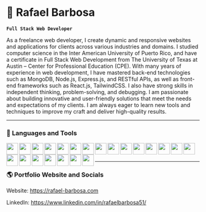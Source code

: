 # 🚀 Rafael Barbosa

**`Full Stack Web Developer`**

As a freelance web developer, I create dynamic and responsive websites and applications for clients across various industries and domains. I studied computer science in the Inter American University of Puerto Rico, and have a certificate in Full Stack Web Development from The University of Texas at Austin – Center for Professional Education (CPE). With many years of experience in web development, I have mastered back-end technologies such as MongoDB, Node.js, Express.js, and RESTful APIs, as well as front-end frameworks such as React.js, TailwindCSS. I also have strong skills in independent thinking, problem-solving, and debugging. I am passionate about building innovative and user-friendly solutions that meet the needs and expectations of my clients. I am always eager to learn new tools and techniques to improve my craft and deliver high-quality results.

  
---

### 🧰 Languages and Tools

<img align="left" width="30px" height="30px" src="https://cdn.jsdelivr.net/gh/devicons/devicon/icons/html5/html5-plain.svg"/>
<img align="left" width="30px" height="30px" src="https://cdn.jsdelivr.net/gh/devicons/devicon/icons/css3/css3-plain.svg"/>
<img align="left" width="30px" height="30px" src="https://cdn.jsdelivr.net/gh/devicons/devicon/icons/javascript/javascript-plain.svg"/>
<img align="left" width="30px" height="30px" src="https://cdn.jsdelivr.net/gh/devicons/devicon/icons/typescript/typescript-plain.svg"/>
<img align="left" width="30px" height="30px" src="https://cdn.jsdelivr.net/gh/devicons/devicon/icons/nodejs/nodejs-original.svg"/>
<img align="left" width="30px" height="30px" src="https://cdn.jsdelivr.net/gh/devicons/devicon/icons/express/express-original.svg"/>
<img align="left" width="30px" height="30px" src="https://cdn.jsdelivr.net/gh/devicons/devicon/icons/react/react-original.svg"/>
<img align="left" width="30px" height="30px" src="https://cdn.jsdelivr.net/gh/devicons/devicon/icons/cplusplus/cplusplus-line.svg"/>
<img align="left" width="30px" height="30px" src="https://cdn.jsdelivr.net/gh/devicons/devicon/icons/python/python-plain.svg"/>
<img align="left" width="30px" height="30px" src="https://cdn.jsdelivr.net/gh/devicons/devicon/icons/mysql/mysql-original.svg"/>
<img align="left" width="30px" height="30px" src="https://cdn.jsdelivr.net/gh/devicons/devicon/icons/mongodb/mongodb-original.svg"/>
<img align="left" width="30px" height="30px" src="https://cdn.jsdelivr.net/gh/devicons/devicon/icons/java/java-original.svg"/>
<img align="left" width="30px" height="30px" src="https://cdn.jsdelivr.net/gh/devicons/devicon/icons/blender/blender-original.svg"/>
<img align="left" width="30px" height="30px" src="https://cdn.jsdelivr.net/gh/devicons/devicon/icons/threejs/threejs-original.svg"/>
<img align="left" width="30px" height="30px" src="https://cdn.jsdelivr.net/gh/devicons/devicon/icons/nextjs/nextjs-original.svg"/>
<img align="left" width="30px" height="30px" src="https://cdn.jsdelivr.net/gh/devicons/devicon/icons/angularjs/angularjs-original.svg"/>
<img align="left" width="30px" height="30px" src="https://cdn.jsdelivr.net/gh/devicons/devicon/icons/tailwindcss/tailwindcss-plain.svg"/>
<img align="left" width="30px" height="30px" src="https://cdn.jsdelivr.net/gh/devicons/devicon/icons/graphql/graphql-plain.svg"/>
<img align="left" width="30px" height="30px" src="https://cdn.jsdelivr.net/gh/devicons/devicon/icons/bootstrap/bootstrap-original.svg"/>
<img align="left" width="30px" height="30px" src="https://cdn.jsdelivr.net/gh/devicons/devicon/icons/bulma/bulma-plain.svg"/>
<img align="left" width="30px" height="30px" src="https://cdn.jsdelivr.net/gh/devicons/devicon/icons/firebase/firebase-plain.svg"/>
<img align="left" width="30px" height="30px" src="https://cdn.jsdelivr.net/gh/devicons/devicon/icons/redux/redux-original.svg"/><br /><br />

---

### 🌎 Portfolio Website and Socials
Website: https://rafael-barbosa.com

LinkedIn: https://www.linkedin.com/in/rafaelbarbosa51/
